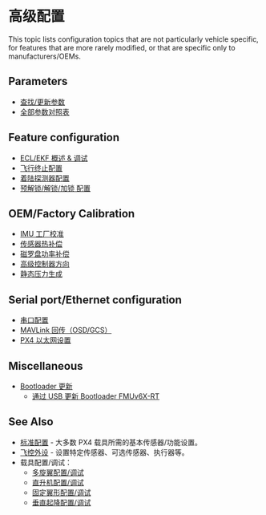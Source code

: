 # 高级配置

This topic lists configuration topics that are not particularly vehicle specific, for features that are more rarely modified, or that are specific only to manufacturers/OEMs.

## Parameters

- [查找/更新参数](../advanced_config/parameters.md)
- [全部参数对照表](../advanced_config/parameter_reference.md)

## Feature configuration

- [ECL/EKF 概述 & 调试](../advanced_config/tuning_the_ecl_ekf.md)
- [飞行终止配置](../advanced_config/flight_termination.md)
- [着陆探测器配置](../advanced_config/land_detector.md)
- [预解锁/解锁/加锁 配置](../advanced_config/prearm_arm_disarm.md)

## OEM/Factory Calibration

- [IMU 工厂校准](../advanced_config/imu_factory_calibration.md)
- [传感器热补偿](../advanced_config/sensor_thermal_calibration.md)
- [磁罗盘功率补偿](../advanced_config/compass_power_compensation.md)
- [高级控制器方向](../advanced_config/advanced_flight_controller_orientation_leveling.md)
- [静态压力生成](../advanced_config/static_pressure_buildup.md)

## Serial port/Ethernet configuration

- [串口配置](../peripherals/serial_configuration.md)
- [MAVLink 回传（OSD/GCS）](../peripherals/mavlink_peripherals.md)
- [PX4 以太网设置](../advanced_config/ethernet_setup.md)

## Miscellaneous

- [Bootloader 更新](../advanced_config/bootloader_update.md)
  - [通过 USB 更新 Bootloader FMUv6X-RT](../advanced_config/bootloader_update_v6xrt.md)

## See Also

- [标准配置](../config/index.md) - 大多数 PX4 载具所需的基本传感器/功能设置。
- [飞控外设](../peripherals/index.md) - 设置特定传感器、可选传感器、执行器等。
- 载具配置/调试：
  - [多旋翼配置/调试](../config_mc/index.md)
  - [直升机配置/调试](../config_heli/index.md)
  - [固定翼形配置/调试](../config_fw/index.md)
  - [垂直起降配置/调试](../config_vtol/index.md)
